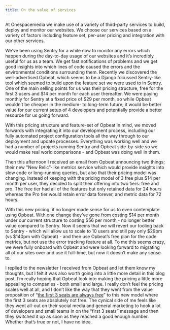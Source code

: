 ```yaml
---
title: On the value of services
---
```


At Onespacemedia we make use of a variety of third-party services to build, deploy and monitor our websites.  We choose our services based on a variety of factors including feature set, per-user pricing and integration with our other services.

We’ve been using Sentry for a while now to monitor any errors which happen during the day-to-day usage of our websites and it’s incredibly useful for us as a team. We get fast notifications of problems and we get good insights into which lines of code caused the errors and the environmental conditions surrounding them.  Recently we discovered the well-advertised Opbeat, which seems to be a Django focussed Sentry-like tool which seemed to build upon the feature set we were used to in Sentry.  One of the main selling points for us was their pricing structure, free for the first 3 users and $14 per month for each user thereafter.  We were paying monthly for Sentry at a fixed price of $29 per month, so while Opbeat wouldn’t be cheaper in the medium- to long-term future, it would be better value for our current setup of 4 developers and potentially provide a better resource for us going forward.

With this pricing structure and feature-set of Opbeat in mind, we moved forwards with integrating it into our development process, including our fully automated project configuration tools all the way through to our deployment and update processes.  Everything was working well and we had a number of projects running Sentry and Opbeat side-by-side so we would make real world comparisons - and Opbeat was doing well in them.

Then this afternoon I received an email from Opbeat announcing two things; their new "New Relic”-like metrics service which would provide insights into slow code or long-running queries, but also that their pricing model was changing.  Instead of keeping with the pricing model of 3 free plus $14 per month per user, they decided to split their offering into two tiers: free and pro.  The free tier had all of the features but only retained data for 24 hours whereas the Pro tier would retain error data forever, and metric data for 72 hours.

With this new pricing, it no longer made sense for us to even contemplate using Opbeat.  With one change they’ve gone from costing $14 per month under our current structure to costing $56 per month - no longer better value compared to Sentry.  Now it seems that we will revert our tooling back to Sentry - which will allow us to scale to 10 users and still pay only $29pm (vs $140pm with Opbeat) - and then use Opbeat’s free plan for the code metrics, but not use the error tracking feature at all.  To me this seems crazy, we were fully onboard with Opbeat and were looking forward to migrating all of our sites over and use it full-time, but now it doesn’t make any sense to.

I replied to the newsletter I received from Opbeat and let them know my thoughts, but I felt it was also worth going into a little more detail in this blog post. I’m really hoping that Opbeat look into making the pricing a little more appealing to companies - both small and large. I really don’t feel the pricing scales well at all, and I don’t like the way that they went from the value proposition of “[the first 3 seats are always free](https://web.archive.org/web/20150316162758/https://opbeat.com/pricing)” to this new model where the first 3 seats are absolutely not free.  The cynical side of me feels like they went all-out on their social media and general marketing to hook a lot of developers and small teams in on the “first 3 seats” message and then they switched it up as soon as they reached a good enough number.  Whether that’s true or not, I have no idea.
